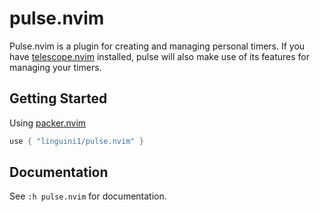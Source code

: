 # pulse.nvim

Pulse.nvim is a plugin for creating and managing personal timers. If you have
[telescope.nvim](https://github.com/nvim-telescope/telescope.nvim) installed, pulse will also make use of its features
for managing your timers.

## Getting Started

Using [packer.nvim](https://github.com/wbthomason/packer.nvim)

```lua
use { "linguini1/pulse.nvim" }
```

## Documentation

See `:h pulse.nvim` for documentation.
